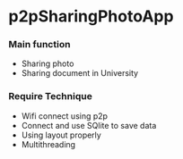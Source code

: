 # p2pSharingPhotoApp
### Main function
- Sharing photo
- Sharing document in University

### Require Technique
- Wifi connect using p2p
- Connect and use SQlite to save data
- Using layout properly
- Multithreading
